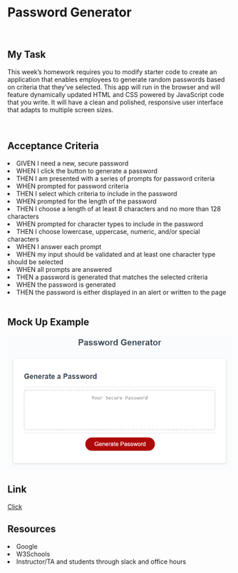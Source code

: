 <h1>Password Generator</h1>
<br>
<h2>My Task</h2>
<p>This week’s homework requires you to modify starter code to create an application that enables employees to generate random passwords based on criteria that they’ve selected. This app will run in the browser and will feature dynamically updated HTML and CSS powered by JavaScript code that you write. It will have a clean and polished, responsive user interface that adapts to multiple screen sizes.</p>
<br>
<h2>Acceptance Criteria</h2>
<li>GIVEN I need a new, secure password</li>
<li>WHEN I click the button to generate a password</li>
<li>THEN I am presented with a series of prompts for password criteria</li>
<li>WHEN prompted for password criteria</li>
<li>THEN I select which criteria to include in the password</li>
<li>WHEN prompted for the length of the password</li>
<li>THEN I choose a length of at least 8 characters and no more than 128 characters</li>
<li>WHEN prompted for character types to include in the password</li>
<li>THEN I choose lowercase, uppercase, numeric, and/or special characters</li>
<li>WHEN I answer each prompt</li>
<li>WHEN my input should be validated and at least one character type should be selected</li>
<li>WHEN all prompts are answered</li>
<li>THEN a password is generated that matches the selected criteria</li>
<li>WHEN the password is generated</li>
<li>THEN the password is either displayed in an alert or written to the page</li>
<br>
<h2>Mock Up Example</h2>
<img src=https://github.com/mtjones1979/Password-Generator/blob/main/Assets/03-javascript-homework-demo.png?raw=true/>
<br>
<h2>Link</h2>
<a href="https://mtjones1979.github.io/Password-Generator">Click</a>
<h2>Resources</h2>
<li>Google</li>
<li>W3Schools</li>
<li>Instructor/TA and students through slack and office hours</li>


